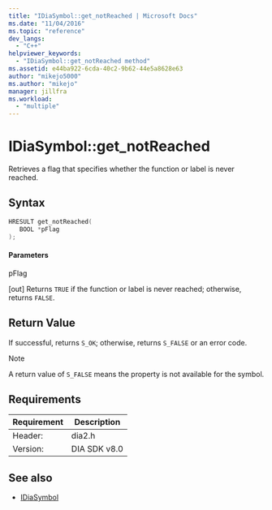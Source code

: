 ```yaml
---
title: "IDiaSymbol::get_notReached | Microsoft Docs"
ms.date: "11/04/2016"
ms.topic: "reference"
dev_langs:
  - "C++"
helpviewer_keywords:
  - "IDiaSymbol::get_notReached method"
ms.assetid: e44ba922-6cda-40c2-9b62-44e5a8628e63
author: "mikejo5000"
ms.author: "mikejo"
manager: jillfra
ms.workload:
  - "multiple"
---
```

# IDiaSymbol::get_notReached
Retrieves a flag that specifies whether the function or label is never reached.

## Syntax

```C++
HRESULT get_notReached(
   BOOL *pFlag
);
```

#### Parameters
 pFlag

[out] Returns `TRUE` if the function or label is never reached; otherwise, returns `FALSE`.

## Return Value
 If successful, returns `S_OK`; otherwise, returns `S_FALSE` or an error code.

> [!NOTE]
> A return value of `S_FALSE` means the property is not available for the symbol.

## Requirements

|Requirement|Description|
|-----------------|-----------------|
|Header:|dia2.h|
|Version:|DIA SDK v8.0|

## See also
- [IDiaSymbol](../../debugger/debug-interface-access/idiasymbol.md)